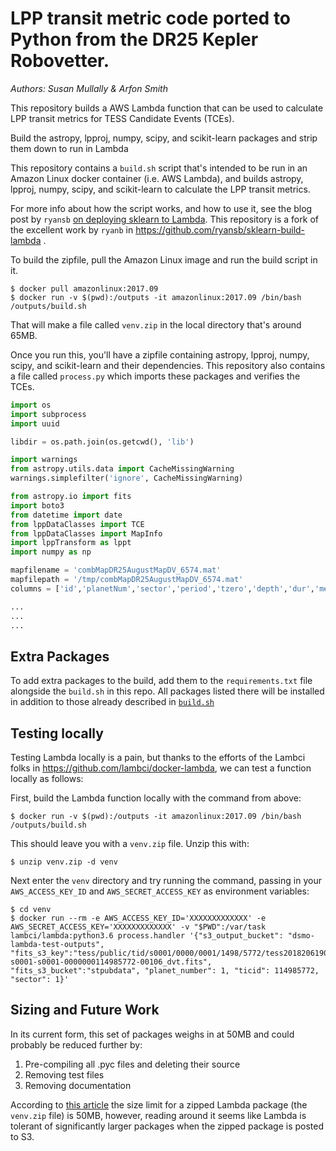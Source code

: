 # LPP transit metric code ported to Python from the DR25 Kepler Robovetter.

_Authors: Susan Mullally & Arfon Smith_

This repository builds a AWS Lambda function that can be used to calculate LPP transit metrics for TESS Candidate Events (TCEs).

Build the astropy, lpproj, numpy, scipy, and scikit-learn packages and strip them down to run in Lambda

This repository contains a `build.sh` script that's intended to be run in an Amazon Linux docker container (i.e. AWS Lambda), and builds astropy, lpproj, numpy, scipy, and scikit-learn to calculate the LPP transit metrics.

For more info about how the script works, and how to use it, see the blog post by `ryansb` [on deploying sklearn to Lambda](https://serverlesscode.com/post/scikitlearn-with-amazon-linux-container/). This repository is a fork of the excellent work by `ryanb` in https://github.com/ryansb/sklearn-build-lambda .

To build the zipfile, pull the Amazon Linux image and run the build script in it.

```
$ docker pull amazonlinux:2017.09
$ docker run -v $(pwd):/outputs -it amazonlinux:2017.09 /bin/bash /outputs/build.sh
```

That will make a file called `venv.zip` in the local directory that's around 65MB.

Once you run this, you'll have a zipfile containing astropy, lpproj, numpy, scipy, and scikit-learn and their dependencies. This repository also contains a file called `process.py` which imports these packages and verifies the TCEs.

```python
import os
import subprocess
import uuid

libdir = os.path.join(os.getcwd(), 'lib')

import warnings
from astropy.utils.data import CacheMissingWarning
warnings.simplefilter('ignore', CacheMissingWarning)

from astropy.io import fits
import boto3
from datetime import date
from lppDataClasses import TCE
from lppDataClasses import MapInfo
import lppTransform as lppt
import numpy as np

mapfilename = 'combMapDR25AugustMapDV_6574.mat'
mapfilepath = '/tmp/combMapDR25AugustMapDV_6574.mat'
columns = ['id','planetNum','sector','period','tzero','depth','dur','mes','normTLpp','rawTLpp']

...
...
...
```

## Extra Packages

To add extra packages to the build, add them to the `requirements.txt` file alongside the `build.sh` in this repo. All packages listed there will be installed in addition to those already described in [`build.sh`](https://github.com/spacetelescope/astropy-sep-lambda/blob/f3f34a6c1b8e6bd451de5c8ff6dc1f5e5cd193f8/build.sh#L18-L20)

## Testing locally

Testing Lambda locally is a pain, but thanks to the efforts of the Lambci folks in https://github.com/lambci/docker-lambda, we can test a function locally as follows:

First, build the Lambda function locally with the command from above:

```
$ docker run -v $(pwd):/outputs -it amazonlinux:2017.09 /bin/bash /outputs/build.sh
```

This should leave you with a `venv.zip` file. Unzip this with:

```
$ unzip venv.zip -d venv
```
Next enter the `venv` directory and try running the command, passing in your `AWS_ACCESS_KEY_ID` and `AWS_SECRET_ACCESS_KEY` as environment variables:

```
$ cd venv
$ docker run --rm -e AWS_ACCESS_KEY_ID='XXXXXXXXXXXXX' -e AWS_SECRET_ACCESS_KEY='XXXXXXXXXXXXX' -v "$PWD":/var/task lambci/lambda:python3.6 process.handler '{"s3_output_bucket": "dsmo-lambda-test-outputs", "fits_s3_key":"tess/public/tid/s0001/0000/0001/1498/5772/tess2018206190142-s0001-s0001-0000000114985772-00106_dvt.fits", "fits_s3_bucket":"stpubdata", "planet_number": 1, "ticid": 114985772, "sector": 1}'
```
## Sizing and Future Work

In its current form, this set of packages weighs in at 50MB and could probably be reduced further by:

1. Pre-compiling all .pyc files and deleting their source
1. Removing test files
1. Removing documentation

According to [this article](https://docs.aws.amazon.com/lambda/latest/dg/limits.html) the size limit for a zipped Lambda package (the `venv.zip` file) is 50MB, however, reading around it seems like Lambda is tolerant of significantly larger packages when the zipped package is posted to S3.
